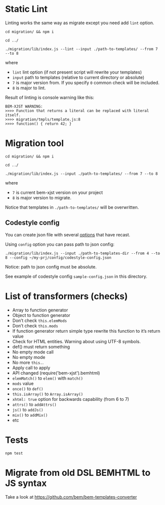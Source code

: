 # Static Lint

Linting works the same way as migrate except you need add `lint` option.

`cd migration/ && npm i`

`cd ../`

`./migration/lib/index.js --lint --input ./path-to-templates/ --from 7 --to 8`

where
 * `lint` lint option (if not present script will rewrite your templates)
 * `input` path to templates (relative to current directory or absolute)
 * `7` is major version from. If you specify `0` common check will be included.
 * `8` is major to lint.

Result of linting is console warning like this:

```
BEM-XJST WARNING:
>>>> Function that returns a literal can be replaced with literal itself.
>>>> migration/tmpls/template.js:8
>>>> function() { return 42; }
```

# Migration tool

`cd migration/ && npm i`

`cd ../`

`./migration/lib/index.js --input ./path-to-templates/ --from 7 --to 8`

where
 * `7` is current bem-xjst version on your project
 * `8` is major version to migrate.

Notice that templates in `./path-to-templates/` will be overwritten.

## Codestyle config

You can create json file with several
[options](https://github.com/benjamn/recast/blob/52a7ec3eaaa37e78436841ed8afc948033a86252/lib/options.js#L1) that have recast.

Using `config` option you can pass path to json config:

`./migration/lib/index.js --input ./path-to-templates-dir --from 4 --to 8 --config ~/my-prj/config/codestyle-config.json`

Notice: path to json config must be absolute.

See example of codestyle config `sample-config.json` in this directory.

# List of transformers (checks)

 * Array to function generator
 * Object to function generator
 * Don’t check `this.elemMods`
 * Don’t check `this.mods`
 * If function generator return simple type rewrite this function to it’s return value
 * Check for HTML entities. Warning about using UTF-8 symbols.
 * def() must return something
 * No empty mode call
 * No empty mode
 * No more `this.`.
 * Apply call to apply
 * API changed (require('bem-xjst').bemhtml)
 * `elemMatch()` to `elem()` with `match()`
 * `mods` value
 * `once()` to `def()`
 * `this.isArray()` to `Array.isArray()`
 * `xhtml: true` option for backwards capability (from 6 to 7)
 * `attrs()` to `addAttrs()`
 * `js()` to `addJs()`
 * `mix()` to `addMix()`
 * etc


# Tests

`npm test`


# Migrate from old DSL BEMHTML to JS syntax

Take a look at https://github.com/bem/bem-templates-converter
